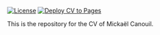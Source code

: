 <!-- badges: start -->
[![License](https://img.shields.io/github/license/mcanouil/curriculum-vitae)](LICENSE)
[![Deploy CV to Pages](https://github.com/mcanouil/curriculum-vitae/actions/workflows/pages.yml/badge.svg)](https://github.com/mcanouil/curriculum-vitae/actions/workflows/pages.yml)
<!-- badges: end -->

This is the repository for the CV of Mickaël Canouil.
